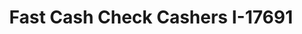 ---
f_zip-code: 71701
f_state-code: AR
title: Fast Cash Check Cashers I-17691
f_phone: 870-836-5073
f_city-only: Camden
f_address: 533 California Ave Sw Camden
f_location-unique-id: '17691'
slug: fast-cash-check-cashers-i-17691
updated-on: '2024-05-30T13:46:58.046Z'
created-on: '2024-05-30T13:36:59.803Z'
published-on: '2024-05-30T13:54:32.469Z'
f_city-state: cms/city/camden-ar.md
f_company: cms/company/fast-cash-check-cashers-i.md
f_state: cms/state/arkansas.md
layout: '[payday-loan].html'
tags: payday-loan
---